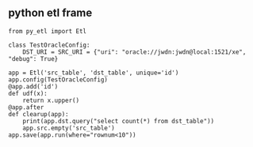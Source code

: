 ## python etl frame

    from py_etl import Etl

    class TestOracleConfig:
        DST_URI = SRC_URI = {"uri": "oracle://jwdn:jwdn@local:1521/xe", "debug": True}

    app = Etl('src_table', 'dst_table', unique='id')
    app.config(TestOracleConfig)
    @app.add('id')
    def udf(x):
        return x.upper()
    @app.after
    def clearup(app):
        print(app.dst.query("select count(*) from dst_table"))
        app.src.empty('src_table')
    app.save(app.run(where="rownum<10"))